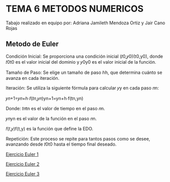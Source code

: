 # TEMA 6 METODOS NUMERICOS

 Tabajo realizado en equipo por: Adriana Jamileth Mendoza Ortiz y Jair Cano Rojas

## Metodo de Euler

Condición Inicial: Se proporciona una condición inicial (𝑡0,𝑦0)(t0,y0), donde 𝑡0t0 es el valor inicial del dominio y 𝑦0y0 es el valor inicial de la función.

Tamaño de Paso: Se elige un tamaño de paso ℎh, que determina cuánto se avanza en cada iteración.

Iteración: Se utiliza la siguiente fórmula para calcular 𝑦y en cada paso 𝑛n:

𝑦𝑛+1=𝑦𝑛+ℎ⋅𝑓(𝑡𝑛,𝑦𝑛)yn+1=yn+h⋅f(tn,yn)

Donde:
𝑡𝑛tn es el valor de tiempo en el paso 𝑛n.

𝑦𝑛yn es el valor de la función en el paso 𝑛n.

𝑓(𝑡,𝑦)f(t,y) es la función que define la EDO.

Repetición: Este proceso se repite para tantos pasos como se desee, avanzando desde 𝑡0t0 hasta el tiempo final deseado.

[Ejercicio Euler 1](EjemploEuler.java)

[Ejercicio Euler 2](EjemploEuler2.java)

[Ejercicio Euler 3](EjemploEuler3.java)






